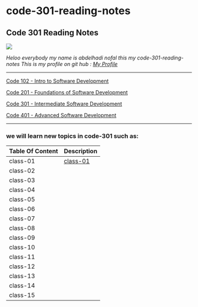 # code-301-reading-notes

## **Code 301 Reading Notes**

![](http://news.efinancialcareers.com/binaries/content/gallery/efinancial-careers/articles/2019/03/programmer.jpg)

_Heloo everybody my name is abdelhadi nofal this my code-301-reading-notes_
_This is my profile on git hub : [My Profile](https://github.com/abdelhadi-nofal)_
 
 ***
 
 [Code 102 - Intro to Software Development](https://abdelhadi-nofal.github.io/reading-notes/)  
 
 [Code 201 - Foundations of Software Development](https://abdelhadi-nofal.github.io/code-201/ )  
 
 [Code 301 - Intermediate Software Development](https://abdelhadi-nofal.github.io/code-301-reading-notes/) 
 
 [Code 401 - Advanced Software Development]() 
 
 ***
 
### we will learn new topics in code-301 such as:





 | Table Of Content                    | Description                                                                  |
 | ---------------------               | -----------                                                                  |
 | class-01                            |[class-01](https://abdelhadi-nofal.github.io/code-301-reading-notes/class-01) |
 | class-02                            |               |
 | class-03                            |               | 
 | class-04                            |               |
 | class-05                            |               |
 | class-06                            |               |
 | class-07                            |              |
 | class-08                            |               |
 | class-09                            |               |
 | class-10                            |               |   
 | class-11                            |               |
 | class-12                            |               |
 | class-13                            |              |
 | class-14                            |              |   
 | class-15                            |              |

